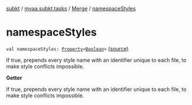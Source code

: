 [subkt](../../index.md) / [myaa.subkt.tasks](../index.md) / [Merge](index.md) / [namespaceStyles](./namespace-styles.md)

# namespaceStyles

`val namespaceStyles: `[`Property`](https://docs.gradle.org/current/javadoc/org/gradle/api/provider/Property.html)`<`[`Boolean`](https://kotlinlang.org/api/latest/jvm/stdlib/kotlin/-boolean/index.html)`>` [(source)](https://github.com/Myaamori/SubKt/blob/master/src/main/kotlin/myaa/subkt/tasks/asstasks.kt#L175)

If true, prepends every style name with an identifier unique to each file,
to make style conflicts impossible.

**Getter**

If true, prepends every style name with an identifier unique to each file,
to make style conflicts impossible.

